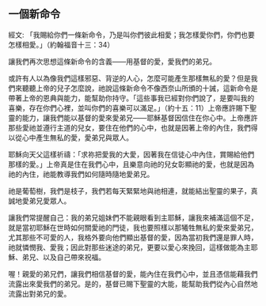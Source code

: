 ## 一個新命令 ##

經文: 「我賜給你們一條新命令，乃是叫你們彼此相愛；我怎樣愛你們，你們也要怎樣相愛。」（約翰福音十三：34）



讓我們再次思想這條新命令的含義——用基督的愛，愛我們的弟兄。

或許有人以為像我們這樣邪惡、背逆的人心，怎麼可能產生那樣無私的愛？但是我們來聽聽上帝的兒子怎麼說，祂說這條新命令不像西奈山所頒的十誡，這新命令是帶著上帝的恩典與能力，能幫助你持守。「這些事我已經對你們說了，是要叫我的喜樂，存在你們心裡，並叫你們的喜樂可以滿足。」（約十五：11）上帝應許賜下聖靈的能力，讓我們能以基督的愛來愛弟兄——耶穌基督因信住在你心中。上帝應許那些愛祂並遵行主道的兒女，要住在他們的心中，也就是因著上帝的內住，我們得以從心中產生無私的愛，愛弟兄與眾人。

耶穌向天父這樣祈禱：「求祢把愛我的大愛，因著我在信徒心中內住，賞賜給他們那樣的愛。」上帝真是住在我們心中，且樂意向祂的兒女彰顯祂的愛，也就是因為祂的內住，祂能教導我們如何隨時隨地愛弟兄。

祂是葡萄樹，我們是枝子，我們若每天緊緊地與祂相連，就能結出聖靈的果子，真誠地愛弟兄愛眾人。

讓我們常提醒自己：我的弟兄姐妹們不能親眼看到主耶穌，讓我來補滿這個不足，就是當初耶穌在世時如何關愛祂的門徒，我也要照樣以那犧牲無私的愛來愛弟兄，尤其那些不可愛的人，我格外要向他們顯出基督的愛，因為當初我們還是罪人時，祂就憐憫我、愛我；因此對那些迷途的弟兄，更要以愛心來挽回，這樣做能為主耶穌、弟兄、以及自己帶來祝福。

喔！親愛的弟兄們，讓我們相信基督的愛，能內住在我們心中，並且憑信能藉我們流露出來愛我們的弟兄。是的，基督已賜下聖靈的大能，能幫助我們從內心自然地流露出對弟兄的愛。